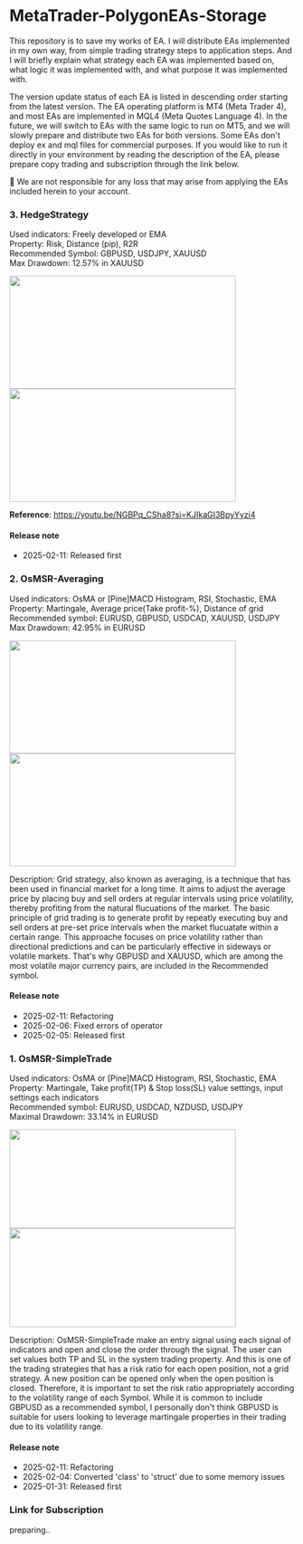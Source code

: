 # MetaTrader-PolygonEAs-Storage
This repository is to save my works of EA. I will distribute EAs implemented in my own way, from simple trading strategy steps to application steps. And I will briefly explain what strategy each EA was implemented based on, what logic it was implemented with, and what purpose it was implemented with.

The version update status of each EA is listed in descending order starting from the latest version.
The EA operating platform is MT4 (Meta Trader 4), and most EAs are implemented in MQL4 (Meta Quotes Language 4). In the future, we will switch to EAs with the same logic to run on MT5, and we will slowly prepare and distribute two EAs for both versions. 
Some EAs don't deploy ex and mql files for commercial purposes. If you would like to run it directly in your environment by reading the description of the EA, please prepare copy trading and subscription through the link below.

📌 We are not responsible for any loss that may arise from applying the EAs included herein to your account.

### 3. HedgeStrategy
Used indicators: Freely developed or EMA<br>
Property: Risk, Distance (pip), R2R <br>
Recommended Symbol: GBPUSD, USDJPY, XAUUSD <br>
Max Drawdown: 12.57% in XAUUSD <br>
<p>
    <img src="https://github.com/user-attachments/assets/67e5ff60-35d6-4c47-91f9-208d298ae87c", width="400" height="200">
    <img src="https://github.com/user-attachments/assets/6589a8ab-610c-496f-bd59-ee32fb2bac5d", width="400" height="200">
</p>

**Reference**: https://youtu.be/NGBPq_CSha8?si=KJIkaGI3BpyYyzi4 <br>

#### Release note
- 2025-02-11: Released first

### 2. OsMSR-Averaging
Used indicators: OsMA or [Pine]MACD Histogram, RSI, Stochastic, EMA <br>
Property: Martingale, Average price(Take profit-%), Distance of grid <br>
Recommended symbol: EURUSD, GBPUSD, USDCAD, XAUUSD, USDJPY <br>
Max Drawdown: 42.95% in EURUSD <br>
<p>
    <img src="https://github.com/user-attachments/assets/38a1c823-0894-4dd1-ac2a-fedfe9de0bd3" width="400" height="200">
    <img src="https://github.com/user-attachments/assets/7953c344-f115-4bc9-a4b5-ef1cb97210c8" width="400" height="200">
</p>
Description: Grid strategy, also known as averaging, is a technique that has been used in financial market for a long time. It aims to adjust the average price by placing buy and sell orders at regular intervals using price volatility, thereby profiting from the natural flucuations of the market. The basic principle of grid trading is to generate profit by repeatly executing buy and sell orders at pre-set price intervals when the market flucuatate within a certain range. This approache focuses on price volatility rather than directional predictions and can be particularly effective in sideways or volatile markets. That's why GBPUSD and XAUUSD, which are among the most volatile major currency pairs, are included in the Recommended symbol.

#### Release note
- 2025-02-11: Refactoring
- 2025-02-06: Fixed errors of operator
- 2025-02-05: Released first

### 1. OsMSR-SimpleTrade
Used indicators: OsMA or [Pine]MACD Histogram, RSI, Stochastic, EMA <br>
Property: Martingale, Take profit(TP) & Stop loss(SL) value settings, input settings each indicators <br>
Recommended symbol: EURUSD, USDCAD, NZDUSD, USDJPY <br>
Maximal Drawdown: 33.14% in EURUSD <br>
<p>
    <img src="https://github.com/user-attachments/assets/3b7a43a2-318c-4070-9962-91f39346cc4e" width="400" height="175">
    <img src="https://github.com/user-attachments/assets/2df9e1f1-d73a-422e-b2a5-73ae096898a4" width="400" height="175">
</p>
Description: OsMSR-SimpleTrade make an entry signal using each signal of indicators and open and close the order through the signal. The user can set values both TP and SL in the system trading property. And this is one of the trading strategies that has a risk ratio for each open position, not a grid strategy. A new position can be opened only when the open position is closed. Therefore, it is important to set the risk ratio appropriately according to the volatility range of each Symbol. While it is common to include GBPUSD as a recommended symbol, I personally don't think GBPUSD is suitable for users looking to leverage martingale properties in their trading due to its volatility range. <br>

#### Release note
- 2025-02-11: Refactoring
- 2025-02-04: Converted 'class' to 'struct' due to some memory issues
- 2025-01-31: Released first


### Link for Subscription
preparing..

